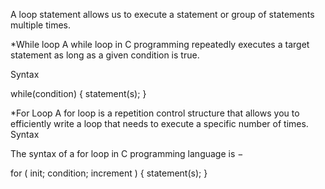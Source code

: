 A loop statement allows us to execute a statement or group of statements multiple times.




*While loop
A while loop in C programming repeatedly executes a target statement as long as a given condition is true.


Syntax

while(condition) {
   statement(s);
}




*For Loop
A for loop is a repetition control structure that allows you to efficiently write a loop that needs to execute a specific number of times.
Syntax

The syntax of a for loop in C programming language is −

for ( init; condition; increment ) {
   statement(s);
}

